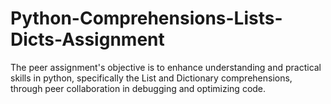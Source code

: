 # Python-Comprehensions-Lists-Dicts-Assignment
The peer assignment's objective is to enhance understanding and practical skills in python, specifically the List and Dictionary comprehensions, through peer collaboration in debugging and optimizing code.
